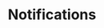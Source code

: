 ---
weight: 1500
title: "Notifications"
description: "Temukan script Notifications yang kamu butuhkan."
icon: "email"
draft: false
toc: true
---
